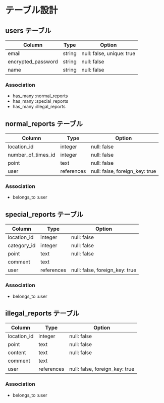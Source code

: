 # テーブル設計

## users テーブル

| Column             | Type   | Option                    |
| ------------------ | ------ | ------------------------- |
| email              | string | null: false, unique: true |
| encrypted_password | string | null: false               |
| name               | string | null: false               |

### Association

- has_many :normal_reports
- has_many :special_reports
- has_many :illegal_reports

## normal_reports テーブル

| Column             | Type       | Option                         |
| ------------------ | ---------- | ------------------------------ |
| location_id        | integer    | null: false                    |
| number_of_times_id | integer    | null: false                    |
| point              | text       | null: false                    |
| user               | references | null: false, foreign_key: true |

### Association

- belongs_to :user

## special_reports テーブル

| Column      | Type       | Option                         |
| ----------- | ---------- | ------------------------------ |
| location_id | integer    | null: false                    |
| category_id | integer    | null: false                    |
| point       | text       | null: false                    |
| comment     | text       |                                |
| user        | references | null: false, foreign_key: true |

### Association

- belongs_to :user

## illegal_reports テーブル

| Column      | Type       | Option                         |
| ----------- | ---------- | ------------------------------ |
| location_id | integer    | null: false                    |
| point       | text       | null: false                    |
| content     | text       | null: false                    |
| comment     | text       |                                |
| user        | references | null: false, foreign_key: true |

### Association

- belongs_to :user